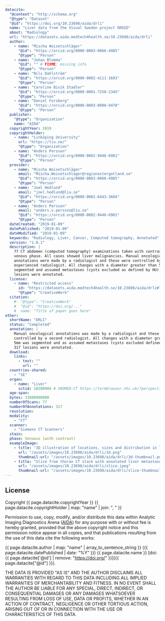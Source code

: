 ```yaml
---
datacite:
  "@context": "http://schema.org"
  "@type": "Dataset"
  "@id": "https://doi.org/10.23698/aida/drli"
  name: "Liver data from the Visual Sweden project DROID"
  about: "Radiology"
  url: "https://datasets.aida.medtech4health.se/10.23698/aida/drli"
  author:
    - name: "Mischa Woisetschläger"
      "@id": "https://orcid.org/0000-0003-0066-4985"
      "@type": "Person"
    - name: "Johan Blomma"
      "@id": "" # FIXME: missing info
      "@type": "Person"
    - name: "Nils Dahlström"
      "@id": "https://orcid.org/0000-0002-4111-1693"
      "@type": "Person"
    - name: "Caroline Bivik Stadler"
      "@id": "https://orcid.org/0000-0001-7250-234X"
      "@type": "Person"
    - name: "Daniel Forsberg"
      "@id": "https://orcid.org/0000-0003-0908-9470"
      "@type": "Person"      
  publisher:
    "@type": "Organization"
    name: "AIDA"
  copyrightYear: 2019
  copyrightHolder:
    - name: "Linköping University"
      url: "https://liu.se/"
      "@type": "Organization"
    - name: "Anders Persson"
      "@id": "https://orcid.org/0000-0002-9446-6981"
      "@type": "Person"
  provider:
    - name: "Mischa Woisetschläger"
      email: "Mischa.Woisetschlager@regionostergotland.se"
      "@id": "https://orcid.org/0000-0003-0066-4985"
      "@type": "Person"
    - name: "Joel Hedlund"
      email: "joel.hedlund@liu.se"
      "@id": "https://orcid.org/0000-0001-6443-3604"
      "@type": "Person"
    - name: "Anders Persson"
      email: "anders.s.persson@liu.se"
      "@id": "https://orcid.org/0000-0002-9446-6981"
      "@type": "Person"
  dateCreated: "2019-01-09"
  datePublished: "2019-01-09"
  dateModified: "2019-01-09"
  keywords: "Radiology, Liver, Cancer, Computed tomography, Annotated"
  version: "1.0.1"
  description: |
    77 CT abdomen (computed tomography) examinations taken with contrast in
    venous phase. All cases showed liver malignancies. Manual oncological
    annotations were made by a radiologist and these were controlled by a second
    experienced radiologist. All changes with a diameter greater than 5mm were
    segmented and assumed metastases (cysts excluded as defined by HU). 317
    lesions were annotated.
  license:
    - name: "Restricted access"
      id: "https://datasets.aida.medtech4health.se/10.23698/aida/drli#license"
      "@type": "CreativeWork"
  citation:
    #- "@type": "CreativeWork"
    #  "@id": "https://doi.org/..."
    #  name: "Title of paper goes here"
other:
  shortName: "DRLI"
  status: "Completed"
  annotation: |
    Manual oncological annotations was made by a radiologist and these were
    controlled by a second radiologist. All changes with a diameter greater than
    5mm was segmented and as assumed metastases (cysts excluded defined by HU).
    317 lesions were annotated.
  download:
    links:
      - text: ""
        url: ""
  countries-shared:
    - "SE"
  organ:
    - name: "Liver"
      sctid: 10200004 # SNOMED-CT https://termbrowser.nhs.uk/?perspective=full&conceptId1=%s
  age-span:
  bytes: 33800000000
  numberOfScans: 77
  numberOfAnnotations: 317
  resolution:
  modality:
    - "CT"
  scanner:
    - "Siemens CT Scanners"
  stain:
  phase: Venuous (with contrast)
  exampleImage:
    - title: "3D illustration of locations, sizes and distribution in liver metastasis (green)."
      url: "/assets/images/10.23698/aida/drli/3d.png"
      thumbnail-url: "/assets/images/10.23698/aida/drli/3d-thumbnail.png"
    - title: "Slice from thorax CT stack with annotated liver metastases."
      url: "/assets/images/10.23698/aida/drli/slice.jpeg"
      thumbnail-url: "/assets/images/10.23698/aida/drli/slice-thumbnail.jpeg"
---
```

## License
Copyright
{{ page.datacite.copyrightYear }}
{{ page.datacite.copyrightHolder | map: "name" |  join: ", " }}

Permission to use, copy, modify, and/or distribute this data within Analytic
Imaging Diagnostics Arena ([AIDA](https://medtech4health.se/aida)) for any
purpose with or without fee is hereby granted, provided that the above copyright
notice and this permission notice appear in all copies, and that publications
resulting from the use of this data cite the following works:

{{ page.datacite.author | map: "name" | array_to_sentence_string }}
({{ page.datacite.datePublished | date: "%Y" }})
{{ page.datacite.name }}
[doi:{{ page.datacite['@id'] | remove: "https://doi.org/" }}]({{ page.datacite["@id"] }}).

THE DATA IS PROVIDED "AS IS" AND THE AUTHOR DISCLAIMS ALL WARRANTIES WITH REGARD
TO THIS DATA INCLUDING ALL IMPLIED WARRANTIES OF MERCHANTABILITY AND FITNESS. IN
NO EVENT SHALL THE AUTHOR BE LIABLE FOR ANY SPECIAL, DIRECT, INDIRECT, OR
CONSEQUENTIAL DAMAGES OR ANY DAMAGES WHATSOEVER RESULTING FROM LOSS OF USE, DATA
OR PROFITS, WHETHER IN AN ACTION OF CONTRACT, NEGLIGENCE OR OTHER TORTIOUS
ACTION, ARISING OUT OF OR IN CONNECTION WITH THE USE OR CHARACTERISTICS OF THIS
DATA.
